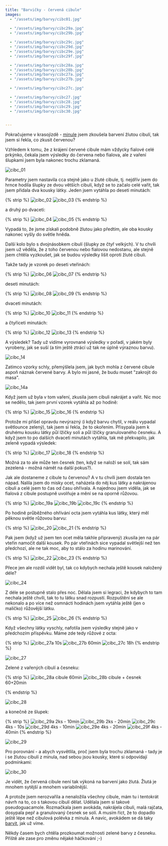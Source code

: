 ```yaml
---
title: "Barvičky - červená cibule"
images:
  - "/assets/img/barvy/cibc01.jpg"
  
  - "/assets/img/barvy/cibc29a.jpg"
  - "/assets/img/barvy/cibc29b.jpg"

  - "/assets/img/barvy/cibc29c.jpg"
  - "/assets/img/barvy/cibc29d.jpg"
  - "/assets/img/barvy/cibc29e.jpg"
  - "/assets/img/barvy/cibc29f.jpg"

  - "/assets/img/barvy/cibc28a.jpg"
  - "/assets/img/barvy/cibc28b.jpg"
  - "/assets/img/barvy/cibc27a.jpg"
  - "/assets/img/barvy/cibc27b.jpg"

  - "/assets/img/barvy/cibc27c.jpg"

  - "/assets/img/barvy/cibc27.jpg"
  - "/assets/img/barvy/cibc28.jpg"
  - "/assets/img/barvy/cibc29.jpg"
  - "/assets/img/barvy/cibc30.jpg"

  
---
```

Pokračujeme v krasojízdě - [minule](https://matcha1309.github.io/Barvicky02/) jsem zkoušela barvení žlutou cibulí, tak jsem si řekla, co zkusit červenou? 

Vzhledem k tomu, že z krájení červené cibule mám vždycky fialové celé prkýnko, čekala jsem výsledky do červena nebo fialova, ale z vaření šlupkami jsem byla nakonec trochu zklamaná. 

![cibc_01](/assets/img/barvy/cibc01.jpg)

Parametry jsem nastavila cca stejně jako u žluté cibule, tj. nejdřív jsem do hrnce hodila šlupky ze dvou větších cibulí, když se to začalo celé vařit, tak jsem přidala dva kousky látky. 
Jeden jsem vytáhla po deseti minutách:

{% strip %}
![cibc_02](/assets/img/barvy/cibc02.jpg)
![cibc_03](/assets/img/barvy/cibc03.jpg)
{% endstrip %}

a druhý po dvaceti:

{% strip %}
![cibc_04](/assets/img/barvy/cibc04.jpg)
![cibc_05](/assets/img/barvy/cibc05.jpg)
{% endstrip %}

Vypadá to, že jsme získali podobně žlutou jako předtím, ale oba kousky nakonec vyšly do světle hněda. 

Další kolo bylo s dvojnásobkem cibulí (šlupky ze čtyř velkých). V tu chvíli jsem už věděla, že z toho červenou nebo fialovou nedostanu, ale stejně jsem chtěla vyzkoušet, jak se budou výsledky lišit oproti žluté cibuli. 

Takže tady je vzorek po deseti vteřinách:

{% strip %}
![cibc_06](/assets/img/barvy/cibc06.jpg)
![cibc_07](/assets/img/barvy/cibc07.jpg)
{% endstrip %}

deseti minutách: 

{% strip %}
![cibc_08](/assets/img/barvy/cibc08.jpg)
![cibc_09](/assets/img/barvy/cibc09.jpg)
{% endstrip %}

dvaceti minutách:

{% strip %}
![cibc_10](/assets/img/barvy/cibc10.jpg)
![cibc_11](/assets/img/barvy/cibc11.jpg)
{% endstrip %}

a čtyřiceti minutách:

{% strip %}
![cibc_12](/assets/img/barvy/cibc12.jpg)
![cibc_13](/assets/img/barvy/cibc13.jpg)
{% endstrip %}

A výsledek? Tady už vidíme vyrovnané výsledky v pořadí, v jakém byly vyrobeny, jak se suší (a tím ještě ztrácí už tak ne úplně výraznou barvu). 

![cibc_14](/assets/img/barvy/cibc14.jpg)

Zatímco vzorky schly, přemýšlela jsem, jak bych mohla z červené cibule aspoň náznak červené barvy. A bylo mi jasné, že budu muset "zakrojit do masa". 

![cibc_14a](/assets/img/barvy/cibc14a.jpg)

Když jsem už byla v tom vaření, zkusila jsem cibuli nakrájet a vařit. Nic moc se nedělo, tak jsem první vzorek vytáhla až po hodině: 

{% strip %}
![cibc_15](/assets/img/barvy/cibc15.jpg)
![cibc_16](/assets/img/barvy/cibc16.jpg)
{% endstrip %}

Protože mi přišel opravdu nevýrazný (i když barvu chytil, v reálu vypadal světlounce zelený), tak jsem si řekla, že to okořením. Přisypala jsem k druhému kousku látky půl lžičky soli a půl lžičky granulovaného česneku. A když jsem to po dalších dvaceti minutách vytáhla, tak mě překvapilo, jak zeleně vypadá výsledek:

{% strip %}
![cibc_17](/assets/img/barvy/cibc17.jpg)
![cibc_18](/assets/img/barvy/cibc18.jpg)
{% endstrip %}

Možná za to ale může ten česnek (ten, když se naloží se solí, tak sám zezelená - možná námět na další pokus?).

Jak ale dostaneme z cibule tu červenou? A v tu chvíli jsem dostala ten nápad. Nalila jsem do misky ocet, naházela do něj kus látky a nakrájenou cibuli a celé jsem to čas od času ohřívala. A najednou jsem viděla, jak se fialová z cibule postupně uvolňuje a mění se na oporně růžovou. 

{% strip %}
![cibc_19a](/assets/img/barvy/cibc19a.jpg)
![cibc_19b](/assets/img/barvy/cibc19b.jpg)
![cibc_19c](/assets/img/barvy/cibc19c.jpg)
{% endstrip %}

Po hodině průběžného ohřívání octa jsem vytáhla kus látky, který měl pěknou světle růžovou barvu: 

{% strip %}
![cibc_20](/assets/img/barvy/cibc20.jpg)
![cibc_21](/assets/img/barvy/cibc21.jpg)
{% endstrip %}

Pak jsem (když už jsem ten ocet měla takhle připravený) zkusila jen na pár vteřin namočit další kousek. Po pár vteřinách sice vypadal světlejší než ten předchozí, ale ne tak moc, aby to stálo za hodinu marinování. 

{% strip %}
![cibc_22](/assets/img/barvy/cibc22.jpg)
![cibc_23](/assets/img/barvy/cibc23.jpg)
{% endstrip %}

Přece jen ale rozdíl vidět byl, tak co kdybych nechala ještě kousek naložený déle? 

![cibc_24](/assets/img/barvy/cibc24.jpg)

Z déle se postupně stalo přes noc. Dělala jsem si legraci, že kdybych to tam nechala ještě chvíli, tak to tu látku snad rozpustí. Rozpuštění se ale nekonalo a po více než osmnácti hodinách jsem vytáhla ještě (jen o maličko) růžovější látku. 

{% strip %}
![cibc_25](/assets/img/barvy/cibc25.jpg)
![cibc_26](/assets/img/barvy/cibc26.jpg)
{% endstrip %}

Když všechny látky vyschly, nafotila jsem výsledky stejně jako v předchozím příspěvku. 
Máme zde tedy růžové z octa: 

{% strip %}
![cibc_27a](/assets/img/barvy/cibc27a.jpg) 10s
![cibc_27b](/assets/img/barvy/cibc27b.jpg) 60min
![cibc_27c](/assets/img/barvy/cibc27c.jpg) 18h
{% endstrip %}

![cibc_27](/assets/img/barvy/cibc27.jpg)

Zelené z vařených cibulí a česneku:

{% strip %}
![cibc_28a](/assets/img/barvy/cibc28a.jpg) cibule 60min
![cibc_28b](/assets/img/barvy/cibc28b.jpg) cibule + česnek 60+20min
<!-- br -->
{% endstrip %}

![cibc_28](/assets/img/barvy/cibc28.jpg)

a konečně ze šlupek:

{% strip %}
![cibc_29a](/assets/img/barvy/cibc29a.jpg) 2ks - 10min
![cibc_29b](/assets/img/barvy/cibc29b.jpg) 2ks - 20min
![cibc_29c](/assets/img/barvy/cibc29c.jpg) 4ks - 10s
![cibc_29d](/assets/img/barvy/cibc29d.jpg) 4ks - 10min
![cibc_29e](/assets/img/barvy/cibc29e.jpg) 4ks - 20min
![cibc_29f](/assets/img/barvy/cibc29f.jpg) 4ks - 40min
{% endstrip %} 

![cibc_29](/assets/img/barvy/cibc29.jpg)

Pro porovnání - a abych vysvětlila, proč jsem byla trochu zklamaná - tady je i se žlutou cibulí z minula, nad sebou jsou kousky, které si odpovídají podmínkami: 

![cibc_30](/assets/img/barvy/cibc30.jpg)

Je vidět, že červená cibule není tak výkoná na barvení jako žlutá. Žlutá je mnohem sytější a mnohem variabilnější. 

A protože jsem nerozvařila a nenaložila všechny cibule, mám tu i tentokrát návrh na to, co s takovou cibulí dělat. Udělala jsem si takové pseudoguacamole. Rozmačkala jsem avokáda, nakrájela cibuli, malá rajčata, dosypala pepř a granulovaný česnek se solí. A musím říct, že to dopadlo ještě lépe než cibulová polévka z minula. 
A navíc, avokádem se dá taky [barvit](https://matcha1309.github.io/Barvicky01/), jak už víme. 

Někdy časem bych chtěla prozkoumat možnosti zelené barvy z česneku. Příště ale zase pro změnu nějaké háčkování ;-)
